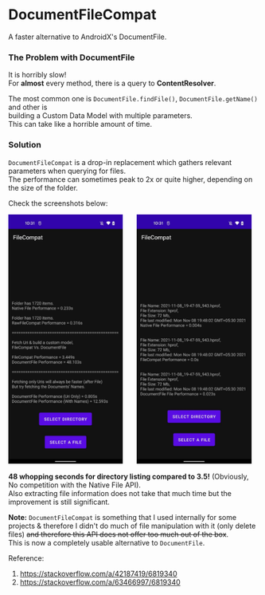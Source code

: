 # DocumentFileCompat

A faster alternative to AndroidX's DocumentFile.

### The Problem with DocumentFile

It is horribly slow!\
For **almost** every method, there is a query to **ContentResolver**.

The most common one is `DocumentFile.findFile()`, `DocumentFile.getName()` and other is\
building a Custom Data Model with multiple parameters.\
This can take like a horrible amount of time.

### Solution

`DocumentFileCompat` is a drop-in replacement which gathers relevant parameters when querying for
files.\
The performance can sometimes peak to 2x or quite higher, depending on the size of the folder.

Check the screenshots below:

[<img src="/screenshots/filecompat_directory_perf.jpeg" height="500"/>](/screenshots/filecompat_directory_perf.jpeg)
&nbsp;&nbsp;&nbsp;&nbsp;&nbsp;
[<img src="/screenshots/filecompat_file_perf.jpeg" height="500"/>](/screenshots/filecompat_file_perf.jpeg)

**48 whopping seconds for directory listing compared to 3.5!** (Obviously, No competition with the
Native File API).\
Also extracting file information does not take that much time but the improvement is still
significant.

**Note:** `DocumentFileCompat` is something that I used internally for some projects & therefore I
didn't do much of file manipulation with it (only delete files) <strike>and therefore this API does
not offer too much out of the box</strike>.\
This is now a completely usable alternative to `DocumentFile`.

Reference:

1. https://stackoverflow.com/a/42187419/6819340
2. https://stackoverflow.com/a/63466997/6819340

